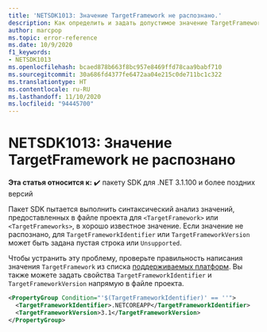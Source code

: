 ```yaml
---
title: 'NETSDK1013: Значение TargetFramework не распознано.'
description: Как определить и задать допустимое значение TargetFramework
author: marcpop
ms.topic: error-reference
ms.date: 10/9/2020
f1_keywords:
- NETSDK1013
ms.openlocfilehash: bcaed878b663f8bc957e8469ffd78caa9babf710
ms.sourcegitcommit: 30a686fd4377fe6472aa04e215c0de711bc1c322
ms.translationtype: HT
ms.contentlocale: ru-RU
ms.lasthandoff: 11/10/2020
ms.locfileid: "94445700"
---
```

# <a name="netsdk1013-the-targetframework-value-was-not-recognized"></a>NETSDK1013: Значение TargetFramework не распознано

**Эта статья относится к:** ✔️ пакету SDK для .NET 3.1.100 и более поздних версий

Пакет SDK пытается выполнить синтаксический анализ значений, предоставленных в файле проекта для `<TargetFramework>` или `<TargetFrameworks>`, в хорошо известное значение.  Если значение не распознано, для `TargetFrameworkIdentifier` или `TargetFrameworkVersion` может быть задана пустая строка или `Unsupported`.

Чтобы устранить эту проблему, проверьте правильность написания значения `TargetFramework` из списка [поддерживаемых платформ](../../../standard/frameworks.md).
Вы также можете задать свойства `TargetFrameworkIdentifier` и `TargetFrameworkVersion` напрямую в файле проекта.

```xml
<PropertyGroup Condition="'$(TargetFrameworkIdentifier)' == ''">
  <TargetFrameworkIdentifier>.NETCOREAPP</TargetFrameworkIdentifier>
  <TargetFrameworkVersion>3.1</TargetFrameworkVersion>
</PropertyGroup>
```
